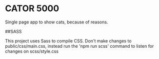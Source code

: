 # CATOR 5000
 Single page app to show cats, because of reasons.


 ##SASS

 This project uses Sass to compile CSS.
 Don't make changes to public/css/main.css, instead run the 'npm run scss' command to listen for changes on scss/style.css